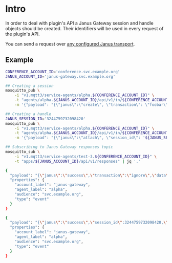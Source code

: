 # Intro

In order to deal with plugin's API a Janus Gateway session and handle objects should be created. Their identifiers will be used in every request of the plugin's API.

You can send a request over [any configured Janus transport](https://janus.conf.meetecho.com/docs/rest.html).


## Example

```bash
CONFERENCE_ACCOUNT_ID='conference.svc.example.org'
JANUS_ACCOUNT_ID='janus-gateway.svc.example.org'

## Creating a session
mosquitto_pub \
    -i "v1.mqtt3/service-agents/alpha.${CONFERENCE_ACCOUNT_ID}" \
    -t "agents/alpha.${JANUS_ACCOUNT_ID}/api/v1/in/${CONFERENCE_ACCOUNT_ID}" \
    -m '{"payload": "{\"janus\":\"create\", \"transaction\": \"foobar\"}"}'

## Creating a handle
JANUS_SESSION_ID='3244759732098420'
mosquitto_pub \
    -i "v1.mqtt3/service-agents/alpha.${CONFERENCE_ACCOUNT_ID}" \
    -t "agents/alpha.${JANUS_ACCOUNT_ID}/api/v1/in/${CONFERENCE_ACCOUNT_ID}" \
    -m '{"payload": "{\"janus\":\"attach\", \"session_id\": '${JANUS_SESSION_ID}', \"plugin\": \"janus.plugin.conference\", \"transaction\": \"foobar\"}"}'
```

```bash
## Subscribing to Janus Gateway responses topic
mosquitto_sub \
    -i "v1.mqtt3/service-agents/test-3.${CONFERENCE_ACCOUNT_ID}" \
    -t "apps/${JANUS_ACCOUNT_ID}/api/v1/responses" | jq '.'

{
  "payload": "{\"janus\":\"success\",\"transaction\":\"ignore\",\"data\":{\"id\":3244759732098420}}",
  "properties": {
    "account_label": "janus-gateway",
    "agent_label": "alpha",
    "audience": "svc.example.org",
    "type": "event"
  }
}

{
  "payload": "{\"janus\":\"success\",\"session_id\":3244759732098420,\"transaction\":\"ignore\",\"data\":{\"id\":252626787117466}}",
  "properties": {
    "account_label": "janus-gateway",
    "agent_label": "alpha",
    "audience": "svc.example.org",
    "type": "event"
  }
}
```
